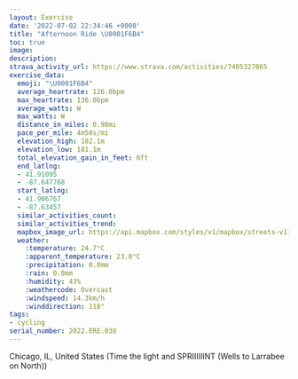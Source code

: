 ```yaml
---
layout: Exercise
date: '2022-07-02 22:34:46 +0000'
title: "Afternoon Ride \U0001F6B4"
toc: true
image:
description:
strava_activity_url: https://www.strava.com/activities/7405327865
exercise_data:
  emoji: "\U0001F6B4"
  average_heartrate: 126.0bpm
  max_heartrate: 136.0bpm
  average_watts: W
  max_watts: W
  distance_in_miles: 0.98mi
  pace_per_mile: 4m58s/mi
  elevation_high: 182.1m
  elevation_low: 181.1m
  total_elevation_gain_in_feet: 0ft
  end_latlng:
  - 41.91095
  - -87.647768
  start_latlng:
  - 41.906767
  - -87.63457
  similar_activities_count:
  similar_activities_trend:
  mapbox_image_url: https://api.mapbox.com/styles/v1/mapbox/streets-v11/static/path-5+787af2-1.0(g%7Cw~F%60c%7BuOSE_CDQAqBD%7B%40F%7B%40EW%40WCc%40DMCm%40FYEW%40aB%40w%40Dg%40AO%40UCQDk%40EGDDh%40Al%40BNE~H%40rAATBhB%3FzBFbABhKAj%40%40R%40fCNnJ%3F%7C%40HhBFfD%3FrHBfBA%60%40DTCX),pin-s-s+e5b22e(-87.63457,41.90676),pin-s-f+89ae00(-87.64776999999997,41.910950000000014)/auto/800x800?access_token=pk.eyJ1Ijoiam9zaGJlY2ttYW4iLCJhIjoiY205eWR2aDd1MWZ6djJrbXc4a3M0bWZleiJ9.XiG9OWkNcZk2QzjJbxLB4A
  weather:
    :temperature: 24.7°C
    :apparent_temperature: 23.0°C
    :precipitation: 0.0mm
    :rain: 0.0mm
    :humidity: 43%
    :weathercode: Overcast
    :windspeed: 14.3km/h
    :winddirection: 118°
tags:
- cycling
serial_number: 2022.ERE.038
---
```

Chicago, IL, United States (Time the light and SPRIIIIIINT (Wells to Larrabee on North))
